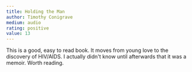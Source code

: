 ```yaml
---
title: Holding the Man
author: Timothy Conigrave
medium: audio
rating: positive
value: 13
---
```


This is a good, easy to read book. It moves from young love to the discovery of HIV/AIDS. I actually didn't know until afterwards that it was a memoir. Worth reading. 
